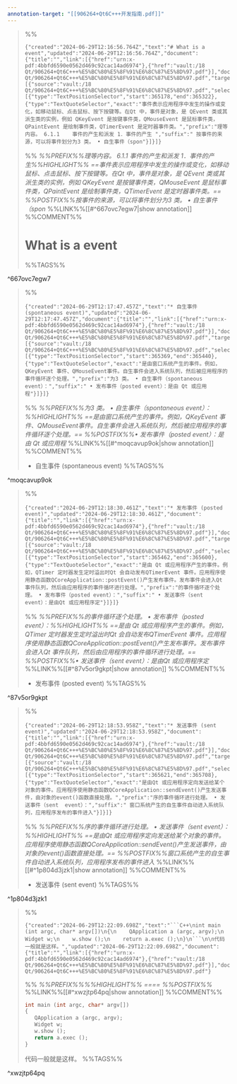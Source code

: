 ```yaml
---
annotation-target: "[[906264+Qt6C+++开发指南.pdf]]"
---
```




>%%
>```annotation-json
>{"created":"2024-06-29T12:16:56.764Z","text":"# What is a event","updated":"2024-06-29T12:16:56.764Z","document":{"title":"","link":[{"href":"urn:x-pdf:4bbfd6590e0562d469c92cac14ad6974"},{"href":"vault:/18 Qt/906264+Qt6C+++%E5%BC%80%E5%8F%91%E6%8C%87%E5%8D%97.pdf"}],"documentFingerprint":"4bbfd6590e0562d469c92cac14ad6974"},"uri":"vault:/18 Qt/906264+Qt6C+++%E5%BC%80%E5%8F%91%E6%8C%87%E5%8D%97.pdf","target":[{"source":"vault:/18 Qt/906264+Qt6C+++%E5%BC%80%E5%8F%91%E6%8C%87%E5%8D%97.pdf","selector":[{"type":"TextPositionSelector","start":365178,"end":365322},{"type":"TextQuoteSelector","exact":"事件表示应用程序中发生的操作或变化，如移动鼠标、点击鼠标、按下按键等。在Qt 中，事件是对象，是 QEvent 类或其派生类的实例，例如 QKeyEvent 是按键事件类，QMouseEvent 是鼠标事件类，QPaintEvent 是绘制事件类，QTimerEvent 是定时器事件类。","prefix":"理等内容。 6.1.1    事件的产生和派发 1．事件的产生 ","suffix":" 按事件的来源，可以将事件划分为3 类。 • 自生事件（spon"}]}]}
>```
>%%
>*%%PREFIX%%理等内容。 6.1.1    事件的产生和派发 1．事件的产生%%HIGHLIGHT%% ==事件表示应用程序中发生的操作或变化，如移动鼠标、点击鼠标、按下按键等。在Qt 中，事件是对象，是 QEvent 类或其派生类的实例，例如 QKeyEvent 是按键事件类，QMouseEvent 是鼠标事件类，QPaintEvent 是绘制事件类，QTimerEvent 是定时器事件类。== %%POSTFIX%%按事件的来源，可以将事件划分为3 类。 • 自生事件（spon*
>%%LINK%%[[#^667ovc7egw7|show annotation]]
>%%COMMENT%%
># What is a event
>%%TAGS%%
>
^667ovc7egw7


>%%
>```annotation-json
>{"created":"2024-06-29T12:17:47.457Z","text":"* 自生事件 (spontaneous event)","updated":"2024-06-29T12:17:47.457Z","document":{"title":"","link":[{"href":"urn:x-pdf:4bbfd6590e0562d469c92cac14ad6974"},{"href":"vault:/18 Qt/906264+Qt6C+++%E5%BC%80%E5%8F%91%E6%8C%87%E5%8D%97.pdf"}],"documentFingerprint":"4bbfd6590e0562d469c92cac14ad6974"},"uri":"vault:/18 Qt/906264+Qt6C+++%E5%BC%80%E5%8F%91%E6%8C%87%E5%8D%97.pdf","target":[{"source":"vault:/18 Qt/906264+Qt6C+++%E5%BC%80%E5%8F%91%E6%8C%87%E5%8D%97.pdf","selector":[{"type":"TextPositionSelector","start":365369,"end":365440},{"type":"TextQuoteSelector","exact":"是由窗口系统产生的事件。例如，QKeyEvent 事件、QMouseEvent事件。自生事件会进入系统队列，然后被应用程序的事件循环逐个处理。","prefix":"为3 类。 • 自生事件（spontaneous event）：","suffix":" • 发布事件（posted event）：是由 Qt 或应用程"}]}]}
>```
>%%
>*%%PREFIX%%为3 类。 • 自生事件（spontaneous event）：%%HIGHLIGHT%% ==是由窗口系统产生的事件。例如，QKeyEvent 事件、QMouseEvent事件。自生事件会进入系统队列，然后被应用程序的事件循环逐个处理。== %%POSTFIX%%• 发布事件（posted event）：是由 Qt 或应用程*
>%%LINK%%[[#^moqcavup9ok|show annotation]]
>%%COMMENT%%
>* 自生事件 (spontaneous event)
>%%TAGS%%
>
^moqcavup9ok


>%%
>```annotation-json
>{"created":"2024-06-29T12:18:30.461Z","text":"* 发布事件 (posted event)","updated":"2024-06-29T12:18:30.461Z","document":{"title":"","link":[{"href":"urn:x-pdf:4bbfd6590e0562d469c92cac14ad6974"},{"href":"vault:/18 Qt/906264+Qt6C+++%E5%BC%80%E5%8F%91%E6%8C%87%E5%8D%97.pdf"}],"documentFingerprint":"4bbfd6590e0562d469c92cac14ad6974"},"uri":"vault:/18 Qt/906264+Qt6C+++%E5%BC%80%E5%8F%91%E6%8C%87%E5%8D%97.pdf","target":[{"source":"vault:/18 Qt/906264+Qt6C+++%E5%BC%80%E5%8F%91%E6%8C%87%E5%8D%97.pdf","selector":[{"type":"TextPositionSelector","start":365462,"end":365600},{"type":"TextQuoteSelector","exact":"是由 Qt 或应用程序产生的事件。例如，QTimer 定时器发生定时溢出时Qt 会自动发布QTimerEvent 事件。应用程序使用静态函数QCoreApplication::postEvent()产生发布事件。发布事件会进入Qt 事件队列，然后由应用程序的事件循环进行处理。","prefix":"的事件循环逐个处理。 • 发布事件（posted event）：","suffix":" • 发送事件（sent  event）：是由Qt 或应用程序定"}]}]}
>```
>%%
>*%%PREFIX%%的事件循环逐个处理。 • 发布事件（posted event）：%%HIGHLIGHT%% ==是由 Qt 或应用程序产生的事件。例如，QTimer 定时器发生定时溢出时Qt 会自动发布QTimerEvent 事件。应用程序使用静态函数QCoreApplication::postEvent()产生发布事件。发布事件会进入Qt 事件队列，然后由应用程序的事件循环进行处理。== %%POSTFIX%%• 发送事件（sent  event）：是由Qt 或应用程序定*
>%%LINK%%[[#^87v5or9gkpt|show annotation]]
>%%COMMENT%%
>* 发布事件 (posted event)
>%%TAGS%%
>
^87v5or9gkpt


>%%
>```annotation-json
>{"created":"2024-06-29T12:18:53.958Z","text":"* 发送事件 (sent event)","updated":"2024-06-29T12:18:53.958Z","document":{"title":"","link":[{"href":"urn:x-pdf:4bbfd6590e0562d469c92cac14ad6974"},{"href":"vault:/18 Qt/906264+Qt6C+++%E5%BC%80%E5%8F%91%E6%8C%87%E5%8D%97.pdf"}],"documentFingerprint":"4bbfd6590e0562d469c92cac14ad6974"},"uri":"vault:/18 Qt/906264+Qt6C+++%E5%BC%80%E5%8F%91%E6%8C%87%E5%8D%97.pdf","target":[{"source":"vault:/18 Qt/906264+Qt6C+++%E5%BC%80%E5%8F%91%E6%8C%87%E5%8D%97.pdf","selector":[{"type":"TextPositionSelector","start":365621,"end":365708},{"type":"TextQuoteSelector","exact":"是由Qt 或应用程序定向发送给某个对象的事件。应用程序使用静态函数QCoreApplication::sendEvent()产生发送事件，由对象的event()函数直接处理。","prefix":"序的事件循环进行处理。 • 发送事件（sent  event）：","suffix":" 窗口系统产生的自生事件自动进入系统队列，应用程序发布的事件进入"}]}]}
>```
>%%
>*%%PREFIX%%序的事件循环进行处理。 • 发送事件（sent  event）：%%HIGHLIGHT%% ==是由Qt 或应用程序定向发送给某个对象的事件。应用程序使用静态函数QCoreApplication::sendEvent()产生发送事件，由对象的event()函数直接处理。== %%POSTFIX%%窗口系统产生的自生事件自动进入系统队列，应用程序发布的事件进入*
>%%LINK%%[[#^1p804d3jzk1|show annotation]]
>%%COMMENT%%
>* 发送事件 (sent event)
>%%TAGS%%
>
^1p804d3jzk1


>%%
>```annotation-json
>{"created":"2024-06-29T12:22:09.698Z","text":"```C++\nint main (int argc, char* argv[])\n{\n    QApplication a (argc, argv);\n    Widget w;\n    w.show ();\n    return a.exec ();\n}\n```\n\n代码一般就是这样。","updated":"2024-06-29T12:22:09.698Z","document":{"title":"","link":[{"href":"urn:x-pdf:4bbfd6590e0562d469c92cac14ad6974"},{"href":"vault:/18 Qt/906264+Qt6C+++%E5%BC%80%E5%8F%91%E6%8C%87%E5%8D%97.pdf"}],"documentFingerprint":"4bbfd6590e0562d469c92cac14ad6974"},"uri":"vault:/18 Qt/906264+Qt6C+++%E5%BC%80%E5%8F%91%E6%8C%87%E5%8D%97.pdf"}
>```
>%%
>*%%PREFIX%%%%HIGHLIGHT%% ==== %%POSTFIX%%*
>%%LINK%%[[#^xwzjtp64pq|show annotation]]
>%%COMMENT%%
>```C++
>int main (int argc, char* argv[])
>{
>    QApplication a (argc, argv);
>    Widget w;
>    w.show ();
>    return a.exec ();
>}
>```
>
>代码一般就是这样。
>%%TAGS%%
>
^xwzjtp64pq

